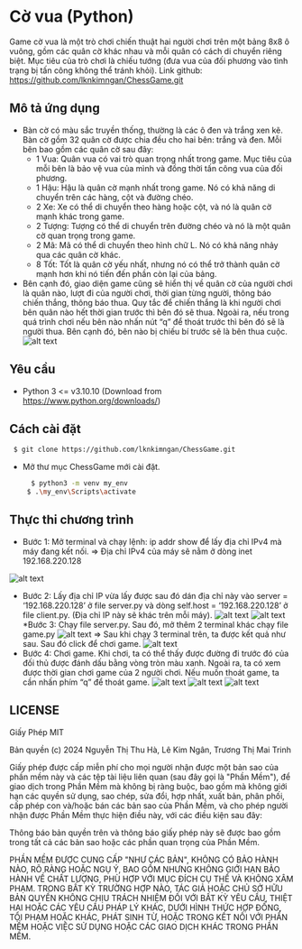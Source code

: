 # Cờ vua (Python)
Game cờ vua là một trò chơi chiến thuật hai người chơi trên một bảng 8x8 ô vuông, gồm các quân cờ khác nhau và mỗi quân có cách di chuyển riêng biệt. Mục tiêu của trò chơi là chiếu tướng (đưa vua của đối phương vào tình trạng bị tấn công không thể tránh khỏi).
Link github: https://github.com/lknkimngan/ChessGame.git
## Mô tả ứng dụng
* Bàn cờ có màu sắc truyền thống, thường là các ô đen và trắng xen kẽ. Bàn cờ gồm 32 quân cờ được chia đều cho hai bên: trắng và đen. Mỗi bên bao gồm các quân cờ sau đây:
  * 1 Vua: Quân vua có vai trò quan trọng nhất trong game. Mục tiêu của mỗi bên là bảo vệ vua của mình và đồng thời tấn công vua của đối phương.
  * 1 Hậu: Hậu là quân cờ mạnh nhất trong game. Nó có khả năng di chuyển trên các hàng, cột và đường chéo.
  * 2 Xe: Xe có thể di chuyển theo hàng hoặc cột, và nó là quân cờ mạnh khác trong game.
  * 2 Tượng: Tượng có thể di chuyển trên đường chéo và nó là một quân cờ quan trọng trong game.
  *	2 Mã: Mã có thể di chuyển theo hình chữ L. Nó có khả năng nhảy qua các quân cờ khác.
  *	8 Tốt: Tốt là quân cờ yếu nhất, nhưng nó có thể trở thành quân cờ mạnh hơn khi nó tiến đến phần còn lại của bảng.
* Bên cạnh đó, giao diện game cũng sẽ hiển thị về quân cờ của người chơi là quân nào, lượt đi của người chơi, thời gian từng người, thông báo chiến thắng, thông báo thua. Quy tắc để chiến thắng là khi người chơi bên quân nào hết thời gian trước thì bên đó sẽ thua. Ngoài ra, nếu trong quá trình chơi nếu bên nào nhấn nút “q” để thoát trước thì bên đó sẽ là người thua. Bên cạnh đó, bên nào bị chiếu bí trước sẽ là bên thua cuộc.
![alt text](img_readme/image-8.png)


## Yêu cầu
* Python 3 <= v3.10.10 (Download from https://www.python.org/downloads/)
## Cách cài đặt 
  
```bash
 $ git clone https://github.com/lknkimngan/ChessGame.git 
```
* Mở thư mục ChessGame mới cài đặt.
  ```bash
    $ python3 -m venv my_env
   $ .\my_env\Scripts\activate
  ```
## Thực thi chương trình
* Bước 1: Mở terminal và chạy lệnh: ip addr show để lấy địa chỉ IPv4 mà máy đang kết nối.
⇒ Địa chỉ IPv4 của máy sẽ nằm ở dòng inet 192.168.220.128

![alt text](img_readme/image.png)
* Bước 2: Lấy địa chỉ IP vừa lấy được sau đó dán địa chỉ này vào server = ‘192.168.220.128’ ở file server.py và dòng self.host = ‘192.168.220.128’ ở file client.py. (Địa chỉ IP này sẽ khác trên mỗi máy).
  ![alt text](img_readme/image-1.png)
![alt text](img_readme/image-2.png)
*Bước 3: Chạy file server.py. Sau đó, mở thêm 2 terminal khác chạy file game.py
![alt text](img_readme/image-3.png)
⇒ Sau khi chạy 3 terminal trên, ta được kết quả như sau. Sau đó click để chơi game.
![alt text](img_readme/image-4.png)
* Bước 4: Chơi game. Khi chơi, ta có thể thấy được đường đi trước đó của đối thủ được đánh dấu bằng vòng tròn màu xanh. Ngoài ra, ta có xem được thời gian chơi game của 2 người chơi. Nếu muốn thoát game, ta cần nhấn phím “q” để thoát game.
  ![alt text](img_readme/image-5.png)
![alt text](img_readme/image-6.png)
![alt text](img_readme/image-7.png)

## LICENSE
Giấy Phép MIT

Bản quyền (c) 2024 Nguyễn Thị Thu Hà, Lê Kim Ngân, Trương Thị Mai Trinh

Giấy phép được cấp miễn phí cho mọi người nhận được một bản sao của phần mềm này và các tệp tài liệu liên quan (sau đây gọi là "Phần Mềm"), để giao dịch trong Phần Mềm mà không bị ràng buộc, bao gồm mà không giới hạn các quyền
sử dụng, sao chép, sửa đổi, hợp nhất, xuất bản, phân phối, cấp phép con và/hoặc bán các bản sao của Phần Mềm, và cho phép người nhận được Phần Mềm thực hiện điều này, với các điều kiện sau đây:

Thông báo bản quyền trên và thông báo giấy phép này sẽ được bao gồm trong tất cả các bản sao hoặc các phần quan trọng của Phần Mềm.

PHẦN MỀM ĐƯỢC CUNG CẤP "NHƯ CÁC BẢN", KHÔNG CÓ BẢO HÀNH NÀO, RÕ RÀNG HOẶC NGỤ Ý, BAO GỒM NHƯNG KHÔNG GIỚI HẠN BẢO HÀNH VỀ CHẤT LƯỢNG, PHÙ HỢP VỚI MỤC ĐÍCH CỤ THỂ VÀ KHÔNG XÂM PHẠM. TRONG BẤT KỲ TRƯỜNG HỢP NÀO, TÁC GIẢ HOẶC CHỦ SỞ HỮU BẢN QUYỀN KHÔNG CHỊU TRÁCH NHIỆM ĐỐI VỚI BẤT KỲ YÊU CẦU, THIỆT HẠI HOẶC CÁC YÊU CẦU PHÁP LÝ KHÁC, DƯỚI HÌNH THỨC HỢP ĐỒNG, TỘI PHẠM HOẶC KHÁC, PHÁT SINH TỪ, HOẶC TRONG KẾT NỐI VỚI PHẦN MỀM HOẶC VIỆC SỬ DỤNG HOẶC CÁC GIAO DỊCH KHÁC TRONG PHẦN MỀM.

  
